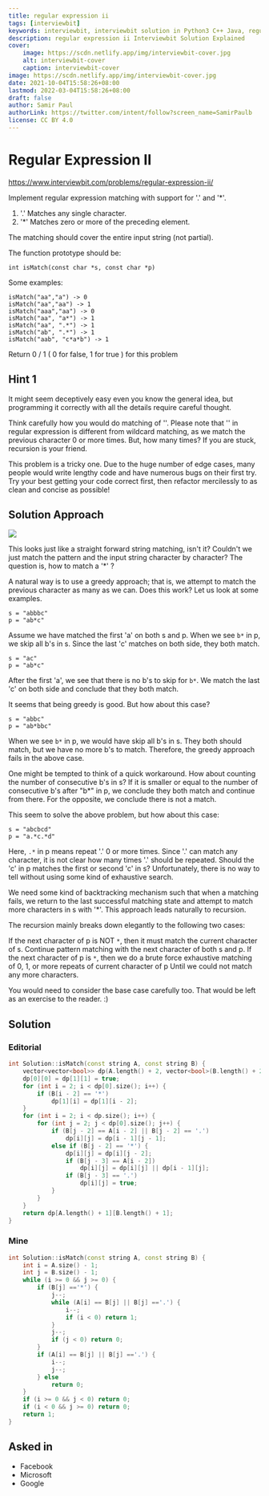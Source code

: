 ```yaml
---
title: regular expression ii
tags: [interviewbit]
keywords: interviewbit, interviewbit solution in Python3 C++ Java, regular expression ii solution
description: regular expression ii Interviewbit Solution Explained
cover:
    image: https://scdn.netlify.app/img/interviewbit-cover.jpg
    alt: interviewbit-cover
    caption: interviewbit-cover
image: https://scdn.netlify.app/img/interviewbit-cover.jpg
date: 2021-10-04T15:58:26+08:00
lastmod: 2022-03-04T15:58:26+08:00
draft: false
author: Samir Paul
authorLink: https://twitter.com/intent/follow?screen_name=SamirPaulb
license: CC BY 4.0
---
```


# Regular Expression II

https://www.interviewbit.com/problems/regular-expression-ii/

Implement regular expression matching with support for '.' and '*'.

1. '.' Matches any single character.
2. '*' Matches zero or more of the preceding element.

The matching should cover the entire input string (not partial).

The function prototype should be:

`int isMatch(const char *s, const char *p)`

Some examples:
```
isMatch("aa","a") -> 0
isMatch("aa","aa") -> 1
isMatch("aaa","aa") -> 0
isMatch("aa", "a*") -> 1
isMatch("aa", ".*") -> 1
isMatch("ab", ".*") -> 1
isMatch("aab", "c*a*b") -> 1
```
Return 0 / 1 ( 0 for false, 1 for true ) for this problem

## Hint 1

It might seem deceptively easy even you know the general idea, but programming it correctly with
all the details require careful thought.

Think carefully how you would do matching of ''.
Please note that '' in regular expression is different from wildcard matching,
as we match the previous character 0 or more times. But, how many times?
If you are stuck, recursion is your friend.

This problem is a tricky one. Due to the huge number of edge cases,
many people would write lengthy code and have numerous bugs on their first try.
Try your best getting your code correct first,
then refactor mercilessly to as clean and concise as possible!

## Solution Approach

![](http://i.imgur.com/8WGmiSd.png)

This looks just like a straight forward string matching, isn't it? Couldn't we just match the pattern and the input string character by character? The question is, how to match a '*' ?

A natural way is to use a greedy approach; that is, we attempt to match the previous character as many as we can. Does this work? Let us look at some examples.
```
s = "abbbc"
p = "ab*c"
```
Assume we have matched the first 'a' on both s and p. When we see `b*` in p, we skip all b's in s. Since the last 'c' matches on both side, they both match.
```
s = "ac"
p = "ab*c"
```
After the first 'a', we see that there is no b's to skip for `b*`. We match the last 'c' on both side and conclude that they both match.

It seems that being greedy is good. But how about this case?
```
s = "abbc"
p = "ab*bbc"
```
When we see `b*` in p, we would have skip all b's in s. They both should match, but we have no more b's to match. Therefore, the greedy approach fails in the above case.

One might be tempted to think of a quick workaround. How about counting the number of consecutive b's in s? If it is smaller or equal to the number of consecutive b's after "b*" in p, we conclude they both match and continue from there. For the opposite, we conclude there is not a match.

This seem to solve the above problem, but how about this case:
```
s = "abcbcd" 
p = "a.*c.*d"
```
Here, `.*` in p means repeat '.' 0 or more times. Since '.' can match any character, it is not clear how many times '.' should be repeated. Should the 'c' in p matches the first or second 'c' in s? Unfortunately, there is no way to tell without using some kind of exhaustive search.

We need some kind of backtracking mechanism such that when a matching fails, we return to the last successful matching state and attempt to match more characters in s with '*'. This approach leads naturally to recursion.

The recursion mainly breaks down elegantly to the following two cases:

If the next character of p is NOT `*`, then it must match the current character of s. Continue pattern matching with the next character of both s and p.
If the next character of p is `*`, then we do a brute force exhaustive matching of 0, 1, or more repeats of current character of p Until we could not match any more characters.

You would need to consider the base case carefully too. That would be left as an exercise to the reader. :)


## Solution
### Editorial
```cpp
int Solution::isMatch(const string A, const string B) {
    vector<vector<bool>> dp(A.length() + 2, vector<bool>(B.length() + 2, false));
    dp[0][0] = dp[1][1] = true;
    for (int i = 2; i < dp[0].size(); i++) {
        if (B[i - 2] == '*')
            dp[1][i] = dp[1][i - 2];
    }
    for (int i = 2; i < dp.size(); i++) {
        for (int j = 2; j < dp[0].size(); j++) {
            if (B[j - 2] == A[i - 2] || B[j - 2] == '.')
                dp[i][j] = dp[i - 1][j - 1];
            else if (B[j - 2] == '*') {
                dp[i][j] = dp[i][j - 2];
                if (B[j - 3] == A[i - 2])
                    dp[i][j] = dp[i][j] || dp[i - 1][j];
                if (B[j - 3] == '.')
                    dp[i][j] = true;
            }
        }
    }
    return dp[A.length() + 1][B.length() + 1];
}
```

### Mine
```cpp
int Solution::isMatch(const string A, const string B) {
    int i = A.size() - 1;
    int j = B.size() - 1;
    while (i >= 0 && j >= 0) {
        if (B[j] =='*') {
            j--;
            while (A[i] == B[j] || B[j] =='.') {
                i--;
                if (i < 0) return 1;
            }
            j--;
            if (j < 0) return 0;
        }
        if (A[i] == B[j] || B[j] =='.') {
            i--;
            j--;
        } else
            return 0;
    }
    if (i >= 0 && j < 0) return 0;
    if (i < 0 && j >= 0) return 0;
    return 1;
}
```

## Asked in

* Facebook
* Microsoft
* Google

